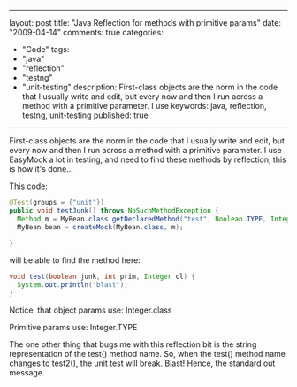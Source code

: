 
---
layout: post
title: "Java Reflection for methods with primitive params"
date: "2009-04-14"
comments: true
categories:
  - "Code"
tags:
  - "java"
  - "reflection"
  - "testng"
  - "unit-testing"
description: First-class objects are the norm in the code that I usually write and edit, but every now and then I run across a method with a primitive parameter.  I use 
keywords: java, reflection, testng, unit-testing
published: true
---

First-class objects are the norm in the code that I usually write and edit, but every now and then I run across a method with a primitive parameter.  I use EasyMock a lot in testing, and need to find these methods by reflection, this is how it's done...
<!--more-->

This code:

```java
@Test(groups = {"unit"})
public void testJunk() throws NoSuchMethodException {
  Method m = MyBean.class.getDeclaredMethod("test", Boolean.TYPE, Integer.TYPE, Integer.class);
  MyBean bean = createMock(MyBean.class, m);
  
}
```

will be able to find the method here:

```java
void test(boolean junk, int prim, Integer cl) {
  System.out.println("blast");
}
```

Notice, that object params use: Integer.class

Primitive params use: Integer.TYPE

The one other thing that bugs me with this reflection bit is the string representation of the test() method name.  So, when the test() method name changes to test2(), the unit test will break.  Blast!  Hence, the standard out message.

  
